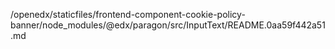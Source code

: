/openedx/staticfiles/frontend-component-cookie-policy-banner/node_modules/@edx/paragon/src/InputText/README.0aa59f442a51.md